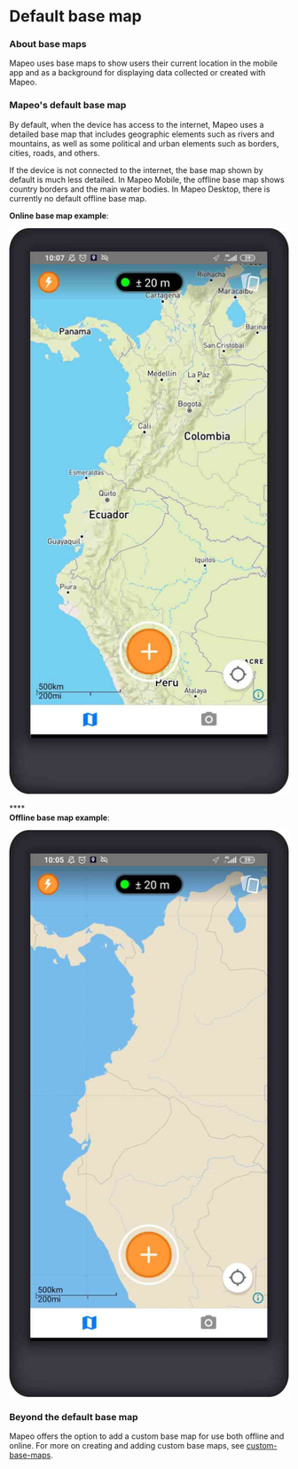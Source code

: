 # Default base map

### About base maps <a href="#default-base-map" id="default-base-map"></a>

Mapeo uses base maps to show users their current location in the mobile app and as a background for displaying data collected or created with Mapeo.&#x20;

### Mapeo's default base map <a href="#default-base-map" id="default-base-map"></a>

By default, when the device has access to the internet, Mapeo uses a detailed base map that includes geographic elements such as rivers and mountains, as well as some political and urban elements such as borders, cities, roads, and others.

If the device is not connected to the internet, the base map shown by default is much less detailed. In Mapeo Mobile, the offline base map shows country borders and the main water bodies. In Mapeo Desktop, there is currently no default offline base map.

**Online base map example**:

![](<../../.gitbook/assets/base map online.jpg>)

****\
**Offline base map example**:

![](<../../.gitbook/assets/base map offline.jpg>)



### Beyond the default base map

Mapeo offers the option to add a custom base map for use both offline and online. For more on creating and adding custom base maps, see [custom-base-maps](../pre-launch-deployment-preparation/custom-base-maps/ "mention").
